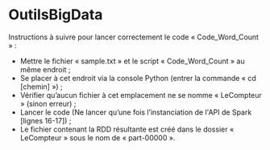 # OutilsBigData
Instructions à suivre pour lancer correctement le code « Code_Word_Count » :

- Mettre le fichier « sample.txt » et le script « Code_Word_Count » au même endroit ;
- Se placer à cet endroit via la console Python (entrer la commande « cd [chemin] ») ;
- Vérifier qu’aucun fichier à cet emplacement ne se nomme « LeCompteur »  (sinon erreur) ;
- Lancer le code (Ne lancer qu’une fois l’instanciation de l'API de Spark [lignes 16-17]) ;
- Le fichier contenant la RDD résultante est créé dans le dossier « LeCompteur » sous le nom de « part-00000 ».
